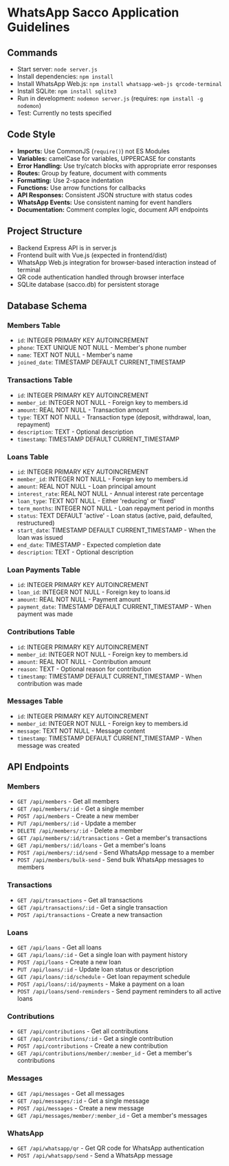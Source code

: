 # WhatsApp Sacco Application Guidelines

## Commands
- Start server: `node server.js`
- Install dependencies: `npm install` 
- Install WhatsApp Web.js: `npm install whatsapp-web-js qrcode-terminal`
- Install SQLite: `npm install sqlite3`
- Run in development: `nodemon server.js` (requires: `npm install -g nodemon`)
- Test: Currently no tests specified

## Code Style
- **Imports:** Use CommonJS (`require()`) not ES Modules
- **Variables:** camelCase for variables, UPPERCASE for constants
- **Error Handling:** Use try/catch blocks with appropriate error responses
- **Routes:** Group by feature, document with comments
- **Formatting:** Use 2-space indentation
- **Functions:** Use arrow functions for callbacks
- **API Responses:** Consistent JSON structure with status codes
- **WhatsApp Events:** Use consistent naming for event handlers
- **Documentation:** Comment complex logic, document API endpoints

## Project Structure
- Backend Express API is in server.js
- Frontend built with Vue.js (expected in frontend/dist)
- WhatsApp Web.js integration for browser-based interaction instead of terminal
- QR code authentication handled through browser interface
- SQLite database (sacco.db) for persistent storage

## Database Schema

### Members Table
- `id`: INTEGER PRIMARY KEY AUTOINCREMENT
- `phone`: TEXT UNIQUE NOT NULL - Member's phone number 
- `name`: TEXT NOT NULL - Member's name
- `joined_date`: TIMESTAMP DEFAULT CURRENT_TIMESTAMP

### Transactions Table
- `id`: INTEGER PRIMARY KEY AUTOINCREMENT
- `member_id`: INTEGER NOT NULL - Foreign key to members.id
- `amount`: REAL NOT NULL - Transaction amount
- `type`: TEXT NOT NULL - Transaction type (deposit, withdrawal, loan, repayment)
- `description`: TEXT - Optional description
- `timestamp`: TIMESTAMP DEFAULT CURRENT_TIMESTAMP

### Loans Table
- `id`: INTEGER PRIMARY KEY AUTOINCREMENT
- `member_id`: INTEGER NOT NULL - Foreign key to members.id
- `amount`: REAL NOT NULL - Loan principal amount
- `interest_rate`: REAL NOT NULL - Annual interest rate percentage
- `loan_type`: TEXT NOT NULL - Either 'reducing' or 'fixed'
- `term_months`: INTEGER NOT NULL - Loan repayment period in months
- `status`: TEXT DEFAULT 'active' - Loan status (active, paid, defaulted, restructured)
- `start_date`: TIMESTAMP DEFAULT CURRENT_TIMESTAMP - When the loan was issued
- `end_date`: TIMESTAMP - Expected completion date
- `description`: TEXT - Optional description

### Loan Payments Table
- `id`: INTEGER PRIMARY KEY AUTOINCREMENT
- `loan_id`: INTEGER NOT NULL - Foreign key to loans.id
- `amount`: REAL NOT NULL - Payment amount
- `payment_date`: TIMESTAMP DEFAULT CURRENT_TIMESTAMP - When payment was made

### Contributions Table
- `id`: INTEGER PRIMARY KEY AUTOINCREMENT
- `member_id`: INTEGER NOT NULL - Foreign key to members.id
- `amount`: REAL NOT NULL - Contribution amount
- `reason`: TEXT - Optional reason for contribution
- `timestamp`: TIMESTAMP DEFAULT CURRENT_TIMESTAMP - When contribution was made

### Messages Table
- `id`: INTEGER PRIMARY KEY AUTOINCREMENT
- `member_id`: INTEGER NOT NULL - Foreign key to members.id
- `message`: TEXT NOT NULL - Message content
- `timestamp`: TIMESTAMP DEFAULT CURRENT_TIMESTAMP - When message was created

## API Endpoints

### Members
- `GET /api/members` - Get all members
- `GET /api/members/:id` - Get a single member
- `POST /api/members` - Create a new member
- `PUT /api/members/:id` - Update a member
- `DELETE /api/members/:id` - Delete a member
- `GET /api/members/:id/transactions` - Get a member's transactions
- `GET /api/members/:id/loans` - Get a member's loans
- `POST /api/members/:id/send` - Send WhatsApp message to a member
- `POST /api/members/bulk-send` - Send bulk WhatsApp messages to members

### Transactions
- `GET /api/transactions` - Get all transactions
- `GET /api/transactions/:id` - Get a single transaction
- `POST /api/transactions` - Create a new transaction

### Loans
- `GET /api/loans` - Get all loans
- `GET /api/loans/:id` - Get a single loan with payment history
- `POST /api/loans` - Create a new loan
- `PUT /api/loans/:id` - Update loan status or description
- `GET /api/loans/:id/schedule` - Get loan repayment schedule
- `POST /api/loans/:id/payments` - Make a payment on a loan
- `POST /api/loans/send-reminders` - Send payment reminders to all active loans

### Contributions
- `GET /api/contributions` - Get all contributions
- `GET /api/contributions/:id` - Get a single contribution
- `POST /api/contributions` - Create a new contribution
- `GET /api/contributions/member/:member_id` - Get a member's contributions

### Messages
- `GET /api/messages` - Get all messages
- `GET /api/messages/:id` - Get a single message
- `POST /api/messages` - Create a new message
- `GET /api/messages/member/:member_id` - Get a member's messages

### WhatsApp
- `GET /api/whatsapp/qr` - Get QR code for WhatsApp authentication
- `POST /api/whatsapp/send` - Send a WhatsApp message